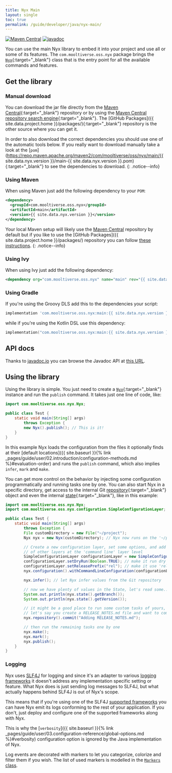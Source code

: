 ```yaml
---
title: Nyx Main
layout: single
toc: true
permalink: /guide/developer/java/nyx-main/
---
```


[![Maven Central](https://img.shields.io/maven-central/v/com.mooltiverse.oss.nyx/main.svg?label=Maven%20Central)](https://search.maven.org/search?q=g:%22com.mooltiverse.oss.nyx%22%20AND%20a:%22main%22) [![javadoc](https://javadoc.io/badge2/com.mooltiverse.oss.nyx/main/javadoc.svg)](https://javadoc.io/doc/com.mooltiverse.oss.nyx/main)

You can use the main Nyx library to embed it into your project and use all or some of its features. The `com.mooltiverse.oss.nyx` package brings the [`Nyx`](https://javadoc.io/doc/com.mooltiverse.oss.nyx/main/latest/com/mooltiverse/oss/nyx/Nyx.html){:target="_blank"} class that is the entry point for all the available commands and features.

## Get the library

### Manual download
You can download the jar file directly from the [Maven Central](https://repo.maven.apache.org/maven2/com/mooltiverse/oss/nyx/main/){:target="_blank"} repository or by using the [Maven Central repository search engine](https://search.maven.org/artifact/com.mooltiverse.oss.nyx/main){:target="_blank"}. The [GitHub Packages]({{ site.data.project.home }}/packages/){:target="_blank"} repository is the other source where you can get it.

In order to also download the correct dependencies you should use one of the automatic tools below. If you really want to download manually take a look at the [`pom`](https://repo.maven.apache.org/maven2/com/mooltiverse/oss/nyx/main/{{ site.data.nyx.version }}/main-{{ site.data.nyx.version }}.pom){:target="_blank"} to see the dependencies to download.
{: .notice--info}

### Using Maven
When using Maven just add the following dependency to your `POM`:

```xml
<dependency>
  <groupId>com.mooltiverse.oss.nyx</groupId>
  <artifactId>main</artifactId>
  <version>{{ site.data.nyx.version }}</version>
</dependency>
```

Your local Maven setup will likely use the [Maven Central](https://repo.maven.apache.org/maven2/com/mooltiverse/oss/nyx/main/) repository by default but if you like to use the [GitHub Packages]({{ site.data.project.home }}/packages/) repository you can follow [these instructions](https://help.github.com/en/packages/using-github-packages-with-your-projects-ecosystem/configuring-apache-maven-for-use-with-github-packages).
{: .notice--info}

### Using Ivy
When using Ivy just add the following dependency:

```xml
<dependency org="com.mooltiverse.oss.nyx" name="main" rev="{{ site.data.nyx.version }}" />
```

### Using Gradle

If you're using the Groovy DLS add this to the dependencies your script:

```groovy
implementation 'com.mooltiverse.oss.nyx:main:{{ site.data.nyx.version }}'
```

while if you're using the Kotlin DSL use this dependency:

```kotlin
implementation("com.mooltiverse.oss.nyx:main:{{ site.data.nyx.version }}")
```

## API docs

Thanks to [javadoc.io](https://javadoc.io/) you can browse the Javadoc API at [this URL](https://javadoc.io/doc/com.mooltiverse.oss.nyx/main).

## Using the library

Using the library is simple. You just need to create a [`Nyx`](https://javadoc.io/doc/com.mooltiverse.oss.nyx/main/latest/com/mooltiverse/oss/nyx/Nyx.html){:target="_blank"} instance and run the `publish` command. It takes just one line of code, like:

```java
import com.mooltiverse.oss.nyx.Nyx;

public class Test {
    static void main(String[] args)
        throws Exception {
        new Nyx().publish(); // This is it!
    }
}
```

In this example Nyx loads the configuration from the files it optionally finds at their [default locations]({{ site.baseurl }}{% link _pages/guide/user/02.introduction/configuration-methods.md %}#evaluation-order) and runs the `publish` command, which also implies `infer`, `mark` and `make`.

You can get more control on the behavior by injecting some configuration programmatically and running tasks one by one. You can also start Nyx in a specific directory, get access to the internal Git [repository](https://javadoc.io/doc/com.mooltiverse.oss.nyx/main/latest/com/mooltiverse/oss/nyx/git/Repository.html){:target="_blank"} object and even the internal [state](https://javadoc.io/doc/com.mooltiverse.oss.nyx/main/latest/com/mooltiverse/oss/nyx/state/State.html){:target="_blank"}, like in this example:

```java
import com.mooltiverse.oss.nyx.Nyx;
import com.mooltiverse.oss.nyx.configuration.SimpleConfigurationLayer;

public class Test {
    static void main(String[] args)
        throws Exception {
        File customDirectory = new File("~/project"); 
        Nyx nyx = new Nyx(customDirectory); // Nyx now runs on the '~/project' directory

        // Create a new configuration layer, set some options, and add it on top
        // of other layers at the 'command line' layer level
        SimpleConfigurationLayer configurationLayer = new SimpleConfigurationLayer();
        configurationLayer.setDryRun​(Boolean.TRUE); // make it run dry
        configurationLayer.setReleasePrefix​("rel"); // make it use 'rel' as the prefix for generated versions
        nyx.configuration().withCommandLineConfiguration(configurationLayer); // inject the configuration

        nyx.infer(); // let Nyx infer values from the Git repository

        // now we have plenty of values in the State, let's read some...
        System.out.println(nyx.state().getBranch());
        System.out.println(nyx.state().getVersion());

        // it might be a good place to run some custom tasks of yours, i.e. using the Git Repository
        // let's say you create a RELEASE_NOTES.md file and want to commit it
        nyx.repository().commit​("Adding RELEASE_NOTES.md");

        // then run the remaining tasks one by one
        nyx.make();
        nyx.mark();
        nyx.publish();
    }
}
```

### Logging

Nyx uses [SLF4J](http://www.slf4j.org/) for logging and since it's an adapter to various [logging frameworks](http://www.slf4j.org/manual.html#swapping) it doesn't address any implementation specific setting or feature. What Nyx does is just sending log messages to SLF4J, but what actually happens behind SLF4J is out of Nyx's scope.

This means that if you're using one of the SLF4J [supported frameworks](http://www.slf4j.org/manual.html#swapping) you can have Nyx emit its logs conforming to the rest of your application. If you don't, just deploy and configure one of the supported frameworks along with Nyx.

This is why the [`verbosity`]({{ site.baseurl }}{% link _pages/guide/user/03.configuration-reference/global-options.md %}#verbosity) configuration option is ignored by the Java implementation of Nyx.

Log events are decorated with markers to let you categorize, colorize and filter them if you wish. The list of used markers is modelled in the [`Markers` class](https://javadoc.io/doc/com.mooltiverse.oss.nyx/main/latest/com/mooltiverse/oss/nyx/log/Markers.html).
